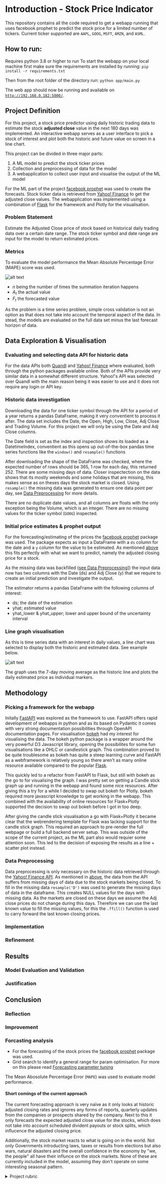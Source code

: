 # Introduction - Stock Price Indicator
This repository contains all the code required to get a webapp running that uses facebook prophet to predict the stock price for a limited number of tickers. Current ticker supported are `AAPL`, `GOOG`, `MSFT`, `AMZN`, and `ASML`.


## How to run:
Requires python 3.8 or higher to run
To start the webapp on your local machine first make sure the requirements are installed by running: `pip install -r requirements.txt`

Then from the root folder of the directory run:
`python app/main.py`

The web app should now be running and available on [`http://192.168.0.182:5000/`](http://192.168.0.182:5000/).


## Project Definition
For this project, a stock price predictor using daily historic trading data to estimate the stock **adjusted close** value in the next 180 days was implemented. An interactive webapp serves as a user interface to pick a stock of interest and plot both the historic and future value on screen in a line chart.

This project can be divided in three major parts:
1. A ML model to predict the stock ticker prices
2. Collection and preprocessing of data for the model
3. A webapplication to collect user input and visualise the output of the ML model
   
For the ML part of the project [facebook prophet](https://pypi.org/project/fbprophet/) was used to create the forecasts. Stock ticker data is retrieved from [Yahoo! Finance](https://finance.yahoo.com/) to get the adjusted close values. The webapplication was implemented using a combination of [Flask](https://flask.palletsprojects.com/en/2.0.x/) for the framework and Plotly for the visualisation.


### Problem Statement
Estimate the Adjusted Close price of stock based on historical daily trading data over a certain date range. The stock ticker symbol and date range are input for the model to return estimated prices.

### Metrics
To evaluate the model performance the Mean Absolute Percentage Error (MAPE) score was used.

![alt text](assets/mape_score_formula.png "MAPE score formula")
- *n* being the number of times the summation iteration happens
- *A<sub>t</sub>* the actual value
- *F<sub>t</sub>* the forecasted value

As the problem is a time series problem, simple cross validation is not an option as that does not take into account the temporal aspect of the data. In stead, the models are evaluated on the full data set minus the last forecast horizon of data. 


## Data Exploration & Visualisation

### Evaluating and selecting data API for historic data
For the data APIs both [Quandl](https://www.quandl.com/) and [Yahoo! Finance](https://finance.yahoo.com/) where evaluated, both through the python packages available online. Both of the APIs provide very similar data in a somewhat different structure. Yahoo!'s API was selected over Quandl with the main reason being it was easier to use and it does not require any login or API key.

### Historic data investigation
Downloading the data for one ticker symbol through the API for a period of a year returns a pandas DataFrame, making it very conventient to process it after. The data set includes the Date, the Open, High, Low, Close, Adj Close and Trading Volume. For this project we will only be using the Date and Adj Close columns.

The Date field is set as the index and inspection shows its loaded as a DatetimeIndex, conventient as this opens up out-of-the-box pandas time series functions like the `window()` and `resample()` functions

After downloading the shape of the DataFrame was checked, where the expected number of rows should be 365, 1 row for each day, this returned 252. There are some missing days of data. Closer inspectection on the data shows that its mostly weekends and some holidays that are missing, this makes sense as on theses days the stock market is closed. Using `resample()` the missing data was generated to ensure one data point per day, see [Data Preprocessing](#data-preprocessing) for more details.

There are no duplicate date values, and all columns are floats with the only exception being the Volume, which is an integer. There are no missing values for the ticker symbol (`GOOG`) inspected.


### Initial price estimates & prophet output
For the forecasting/estimating of the prices the [facebook prophet](https://pypi.org/project/fbprophet/) package was used. The package expects as input a DataFrame with a `ds` column for the date and a `y` column for the value to be estimated. As mentioned [above](#historic-data-investigation) this fits perfectly with what we want to predict, namely the adjusted closing price for a stock.

As the missing data was backfilled ([see Data Preprocessing](#data-preprocessing)]) the input data now has two columns with the Date (ds) and Adj Close (y) that we require to create an initial prediction and investigate the output.

The estimator returns a pandas DataFrame with the following columns of interest:
- ds; the date of the estimation
- yhat; estimated value
- yhat_lower & yhat_upper; lower and upper bound of the uncertainty interval

### Line graph visualisation
As this is time series data with an interest in daily values, a line chart was selected to display both the historic and estimated data. See example below.

![alt text](assets/plotly_example_visualisation.png "MSFT ticker symbol example")

The graph uses the 7-day moving average as the historic line and plots the daily estimated price as individual markers.


## Methodology

### Picking a framework for the webapp
Initally [FastAPI](https://fastapi.tiangolo.com/) was explored as the framework to use. FastAPI offers rapid development of webapps in python and as its based on Pydantic it comes with very strong documentation possibilities through OpenAPI documentation pages. For visualisation [bokeh](https://docs.bokeh.org/en/latest/index.html) had my interest for visualising the data. The bokeh python package is a wrapper around the very powerful D3 Javascript library, opening the possibilites for some fun visualisations like a OHLC or candlestick graph. This combination proved to be quite troublesome as bokeh has quite a steep learning curve and FastAPI as a webframework is relatively young so there aren't as many online resource available compared to the popular [Flask](https://flask.palletsprojects.com/en/2.0.x/).

This quickly led to a refactor from FastAPI to Flask, but still with bokeh as the go to for visualising the graph. I was pretty set on getting a Candle stick graph up and running in the webapp and found some nice resources. After giving this a try for a while I decided to swap out bokeh for Plotly. bokeh required more javascript knowledge to get working in the webapp. This combined with the availability of online resources for Flask+Plotly supported the decision to swap out bokeh before I got in too deep.

After giving the candle stick visualisation a go with Flask+Plotly it became clear that the webrendering template for Flask was lacking support for the candle stick graph. This required an approach to pre-render the full webpage or build a full backend server setup. This was outside of the scope of the current project, as the ML part also would requier some attention soon. This led to the decision of exposing the results as a line + scatter plot instead.


### Data Preprocessing
Data preprocessing is only necessary on the historic data retrieved through the [Yahoo! Finance API](https://finance.yahoo.com/). As mentioned in [above](#historic-data-investigation), the data from the API suffers from missing days of data due to the stock markets being closed. To fill in the missing data  `resample('D')` was used to generate the missing days of data in the dataframe. This creates NULL values for the days with missing data. As the markets are closed on these days we assume the Adj close prices do not change during this days. Therefore we can use the last known value to fill the missing values, for this the `.ffill()` function is used to carry forward the last known closing prices.

### Implementation


### Refinement


## Results

### Model Evaluation and Validation


### Justification



## Conclusion

### Reflection


### Improvement




### Forcasting analysis
- For the forecasting of the stock prices the [facebook prophet](https://pypi.org/project/fbprophet/) package was used.
- Grid search to identify a general range for param optimisation. For more on this please read [Forecasting parameter tuning](forecasting_parameter_tuning.md)

The Mean Abosolute Percentage Error (`MAPE`) was used to evaluate model performance. 

#### Short comings of the current approach
The current forecasting approach is very naïve as it only looks at historic adjusted closing rates and ignores any forms of reports, quarterly updates from the companies or prospects shared by the company. Next to this it only forecasts the expected adjusted close value for the stocks, which does not take into account scheduled divident payouts or stock splits, which influcence the adjusted closing price.

Additionally, the stock market reacts to what is going on in the world. Not only Governments introducting laws, taxes or results from elections but also wars, natural disasters and the overall confidence in the economy by "we, the people" all have their influnce on the stock markets. None of these are currently included in the model, assuming they don't operate on some interesting seasonal pattern.




<details><summary>Project rubric</summary>

#### Project definition

| Criteria | Meets specifications |
| -------- | -------------------- |
| Project Overview | Student provides a high-level overview of the project. Background information such as the problem domain, the project origin, and related data sets or input data is provided |
| Problem Statement | The problem which needs to be solved is clearly defined. A strategy for solving the problem, including discussion of the expected solution, has been made |
| Metrics | Metrics used to measure performance of a model or result are clearly defined. Metrics are justified based on the characteristics of the problem |


#### Analysis

| Criteria | Meets specifications |
| -------- | -------------------- |
| Data Exploration | Features and calculated statistics relevant to the problem have been reported and discussed related to the dataset, and a thorough description of the input space or input data has been made. Abnormalities or characteristics about the data or input that need to be addressed have been identified |
| Data Visualization | Build data visualizations to further convey the information associated with your data exploration journey. Ensure that visualizations are appropriate for the data values you are plotting. |


#### Methodology

| Criteria | Meets specifications |
| -------- | -------------------- |
| Data Preprocessing | All preprocessing steps have been clearly documented. Abnormalities or characteristics about the data or input that needed to be addressed have been corrected. If no data preprocessing is necessary, it has been clearly justified |
| Implementation | The process for which metrics, algorithms, and techniques were implemented with the given datasets or input data has been thoroughly documented. Complications that occurred during the coding process are discussed. |
| Refinement | The process of improving upon the algorithms and techniques used is clearly documented. Both the initial and final solutions are reported, along with intermediate solutions, if necessary. |


#### Results

| Criteria | Meets specifications |
| -------- | -------------------- |
| Model Evaluation and Validation | If a model is used, the following should hold: The final model’s qualities — such as parameters — are evaluated in detail. Some type of analysis is used to validate the robustness of the model’s solution. <br><br>Alternatively a student may choose to answer questions with data visualizations or other means that don't involve machine learning if a different approach best helps them address their question(s) of interest. |
| Justification | The final results are discussed in detail. Exploration as to why some techniques worked better than others, or how improvements were made are documented. |

#### Conclusion

| Criteria | Meets specifications |
| -------- | -------------------- |
| Reflection | Student adequately summarizes the end-to-end problem solution and discusses one or two particular aspects of the project they found interesting or difficult. |
| Improvement | Discussion is made as to how at least one aspect of the implementation could be improved. Potential solutions resulting from these improvements are considered and compared/contrasted to the current solution. |

#### Deliverables

| Criteria | Meets specifications |
| -------- | -------------------- |
| Write-up or Application | If the student chooses to provide a blog post the following must hold: Project report follows a well-organized structure and would be readily understood by a technical audience. Each section is written in a clear, concise and specific manner. Few grammatical and spelling mistakes are present. All resources used to complete the project are cited and referenced.<br><br>If the student chooses to submit a web-application, the following holds: There is a web application that utilizes data to inform how the web application works. The application does not need to be hosted, but directions for how to run the application on a local machine should be documented.|
| Github Repository | Student must have a Github repository of their project. The repository must have a README.md file that communicates the libraries used, the motivation for the project, the files in the repository with a small description of each, a summary of the results of the analysis, and necessary acknowledgements. If the student submits a web app rather than a blog post, then the Project Definition, Analysis, and Conclusion should be included in the README file, or in their Jupyter Notebook. Students should not use another student's code to complete the project, but they may use other references on the web including StackOverflow and Kaggle to complete the project. |
| Best Practices | Code is formatted neatly with comments and uses DRY principles. A README file is provided that provides. PEP8 is used as a guideline for best coding practices.<br><br>Best practices from software engineering and communication lessons are used to create a phenomenal end product that students can be proud to showcase! |

</details>